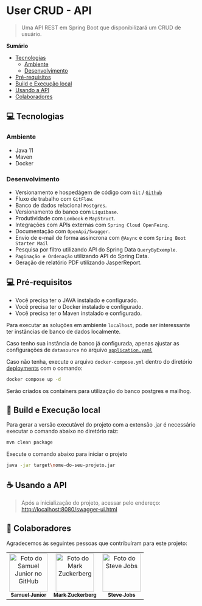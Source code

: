 # User CRUD - API

>Uma API REST em Spring Boot que disponibilizará um CRUD de usuário.

**Sumário**

- [Tecnologias](#-tecnologias)
  - [Ambiente](#ambiente)
  - [Desenvolvimento](#desenvolvimento)
- [Pré-requisitos](#-pr-requisitos)
- [Build e Execução local](#-build-e-execuo-local)
- [Usando a API](#-usando-a-api)
- [Colaboradores](#-colaboradores)

## 💻 Tecnologias

### Ambiente
* Java 11
* Maven
* Docker

### Desenvolvimento
* Versionamento e hospedágem de código com `Git` / [`Github`](https://github.com/samuelJunnior/rest-api-user-crud)
* Fluxo de trabalho com `GitFlow`.
* Banco de dados relacional `Postgres`.
* Versionamento do banco com `Liquibase`.
* Produtividade com `Lombook` e `MapStruct`.
* Integrações com APIs externas com `Spring Cloud OpenFeing`.
* Documentação com `OpenApi/Swagger`.
* Envio de e-mail de forma assincrona com `@Async` e com `Spring Boot Starter Mail`
* Pesquisa por filtro utilizando API do Spring Data `QueryByExemple`.
* `Paginação e Ordenação` utilizando API do Spring Data.
* Geração de relatório PDF utilizando JasperReport.

## 💻 Pré-requisitos

* Você precisa ter o JAVA instalado e configurado.
* Você precisa ter o Docker instalado e configurado.
* Você precisa ter o Maven instalado e configurado.

Para executar as soluções em ambiente `localhost`, pode ser interessante ter instâncias de banco de dados localmente.

Caso tenho sua instância de banco já configurada, apenas ajustar as configurações de `datasource` no arquivo [`application.yaml`](/src/main/resources/application.yaml)

Caso não tenha, execute o arquivo `docker-compose.yml` dentro do diretório [deployments](/deployments/docker-compose.yml) com o comando:
```bash
docker compose up -d
```
Serão criados os containers para utilização do banco postgres e mailhog.

## 🚀 Build e Execução local

Para gerar a versão executável do projeto com a extensão .jar é necessário executar o comando abaixo no diretório raiz:
```bash
mvn clean package
```

Execute o comando abaixo para iniciar o projeto
```bash
java -jar target\nome-do-seu-projeto.jar
```

## ☕ Usando a API

>Após a inicialização do projeto, acessar pelo endereço:
[http://localhost:8080/swagger-ui.html](http://localhost:8080/swagger-ui.html)

## 🤝 Colaboradores

Agradecemos às seguintes pessoas que contribuíram para este projeto:

<table>
  <tr>
    <td align="center">
      <a href="#">
         <img src="https://avatars.githubusercontent.com/u/33516411?v=4" width="100px;" alt="Foto do Samuel Junior no GitHub"/><br>
        <sub>
          <b>Samuel Junior</b>
        </sub>
      </a>
    </td>
    <td align="center">
      <a href="#">
        <img src="https://s2.glbimg.com/FUcw2usZfSTL6yCCGj3L3v3SpJ8=/smart/e.glbimg.com/og/ed/f/original/2019/04/25/zuckerberg_podcast.jpg" width="100px;" alt="Foto do Mark Zuckerberg"/><br>
        <sub>
          <b>Mark Zuckerberg</b>
        </sub>
      </a>
    </td>
    <td align="center">
      <a href="#">
        <img src="https://miro.medium.com/max/360/0*1SkS3mSorArvY9kS.jpg" width="100px;" alt="Foto do Steve Jobs"/><br>
        <sub>
          <b>Steve Jobs</b>
        </sub>
      </a>
    </td>
  </tr>
</table>